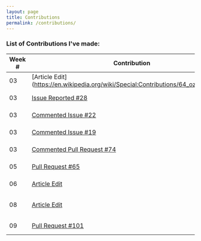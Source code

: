 ```yaml
---
layout: page  
title: Contributions  
permalink: /contributions/
---
```


### List of Contributions I've made: 


| Week # | Contribution | Contribution Type |
|--------|---------------------------------------------------------------------------------------|-------------------------------------|
| 03 | [Article Edit] (https://en.wikipedia.org/wiki/Special:Contributions/64_oz_wine_glass) | Wikipedia - Metamucil |
| 03 | [Issue Reported #28](https://github.com/joannakl/cs480_s18/issues/28) | Course Website |
| 03 | [Commented Issue #22](https://github.com/joannakl/cs480_s18/issues/22) | Course Website |
| 03 | [Commented Issue #19](https://github.com/joannakl/cs480_s18/issues/19) | Course Website |
| 03 | [Commented Pull Request #74](https://github.com/joannakl/cs480_s18/pull/74) | Course Website |
| 05 | [Pull Request #65](https://github.com/joannakl/cs480_s18/pull/65) | Course Website |
| 06 | [Article Edit](https://en.wikipedia.org/wiki/Special:Contributions/64_oz_wine_glass) | Wikipedia - Guilty Crown |
| 08 | [Article Edit](https://en.wikipedia.org/wiki/Special:Contributions/64_oz_wine_glass) | Wikipedia - Kodomonokuni Theme Park |
| 09 | [Pull Request #101](https://github.com/joannakl/cs480_s18/pull/101) | Course Website |